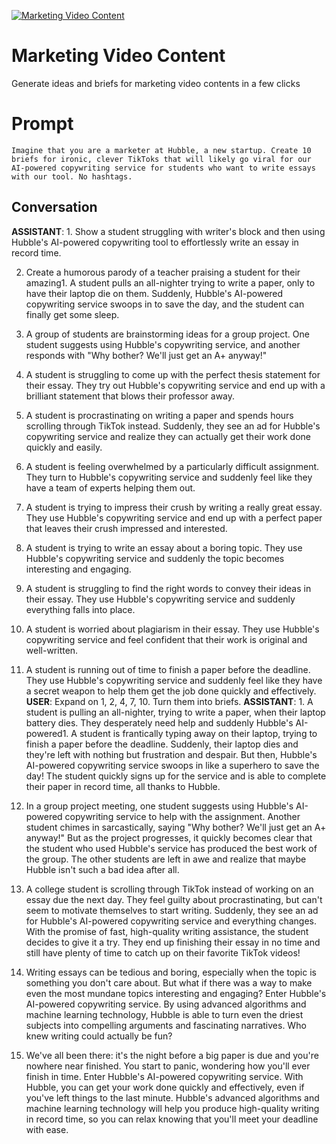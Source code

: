 
[![Marketing Video Content](https://flow-prompt-covers.s3.us-west-1.amazonaws.com/icon/Lofi/i2.png)]()
# Marketing Video Content 
Generate ideas and briefs for marketing video contents in a few clicks

# Prompt

```
Imagine that you are a marketer at Hubble, a new startup. Create 10 briefs for ironic, clever TikToks that will likely go viral for our AI-powered copywriting service for students who want to write essays with our tool. No hashtags.
```

## Conversation

**ASSISTANT**: 1. Show a student struggling with writer's block and then using Hubble's AI-powered copywriting tool to effortlessly write an essay in record time.

2. Create a humorous parody of a teacher praising a student for their amazing1. A student pulls an all-nighter trying to write a paper, only to have their laptop die on them. Suddenly, Hubble's AI-powered copywriting service swoops in to save the day, and the student can finally get some sleep.



2. A group of students are brainstorming ideas for a group project. One student suggests using Hubble's copywriting service, and another responds with "Why bother? We'll just get an A+ anyway!"



3. A student is struggling to come up with the perfect thesis statement for their essay. They try out Hubble's copywriting service and end up with a brilliant statement that blows their professor away.



4. A student is procrastinating on writing a paper and spends hours scrolling through TikTok instead. Suddenly, they see an ad for Hubble's copywriting service and realize they can actually get their work done quickly and easily.



5. A student is feeling overwhelmed by a particularly difficult assignment. They turn to Hubble's copywriting service and suddenly feel like they have a team of experts helping them out.



6. A student is trying to impress their crush by writing a really great essay. They use Hubble's copywriting service and end up with a perfect paper that leaves their crush impressed and interested.



7. A student is trying to write an essay about a boring topic. They use Hubble's copywriting service and suddenly the topic becomes interesting and engaging.



8. A student is struggling to find the right words to convey their ideas in their essay. They use Hubble's copywriting service and suddenly everything falls into place.



9. A student is worried about plagiarism in their essay. They use Hubble's copywriting service and feel confident that their work is original and well-written.



10. A student is running out of time to finish a paper before the deadline. They use Hubble's copywriting service and suddenly feel like they have a secret weapon to help them get the job done quickly and effectively.
**USER**: Expand on 1, 2, 4, 7, 10. Turn them into briefs.
**ASSISTANT**: 1. A student is pulling an all-nighter, trying to write a paper, when their laptop battery dies. They desperately need help and suddenly Hubble's AI-powered1. A student is frantically typing away on their laptop, trying to finish a paper before the deadline. Suddenly, their laptop dies and they're left with nothing but frustration and despair. But then, Hubble's AI-powered copywriting service swoops in like a superhero to save the day! The student quickly signs up for the service and is able to complete their paper in record time, all thanks to Hubble.



2. In a group project meeting, one student suggests using Hubble's AI-powered copywriting service to help with the assignment. Another student chimes in sarcastically, saying "Why bother? We'll just get an A+ anyway!" But as the project progresses, it quickly becomes clear that the student who used Hubble's service has produced the best work of the group. The other students are left in awe and realize that maybe Hubble isn't such a bad idea after all.



4. A college student is scrolling through TikTok instead of working on an essay due the next day. They feel guilty about procrastinating, but can't seem to motivate themselves to start writing. Suddenly, they see an ad for Hubble's AI-powered copywriting service and everything changes. With the promise of fast, high-quality writing assistance, the student decides to give it a try. They end up finishing their essay in no time and still have plenty of time to catch up on their favorite TikTok videos!



7. Writing essays can be tedious and boring, especially when the topic is something you don't care about. But what if there was a way to make even the most mundane topics interesting and engaging? Enter Hubble's AI-powered copywriting service. By using advanced algorithms and machine learning technology, Hubble is able to turn even the driest subjects into compelling arguments and fascinating narratives. Who knew writing could actually be fun?



10. We've all been there: it's the night before a big paper is due and you're nowhere near finished. You start to panic, wondering how you'll ever finish in time. Enter Hubble's AI-powered copywriting service. With Hubble, you can get your work done quickly and effectively, even if you've left things to the last minute. Hubble's advanced algorithms and machine learning technology will help you produce high-quality writing in record time, so you can relax knowing that you'll meet your deadline with ease.


